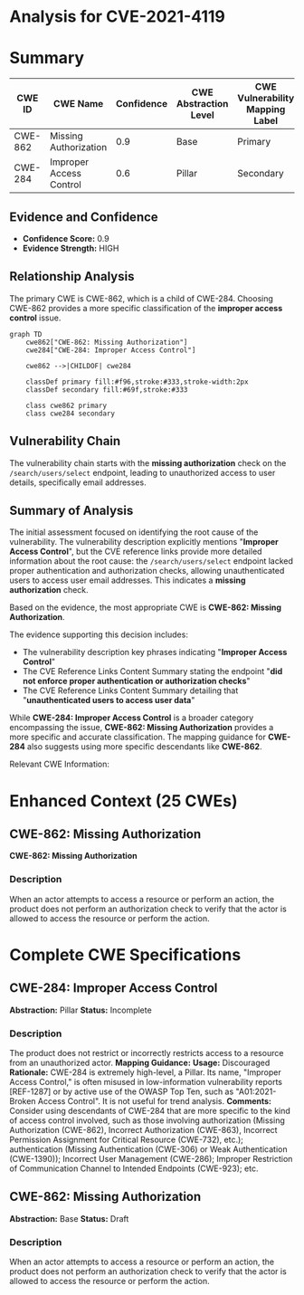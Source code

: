# Analysis for CVE-2021-4119

# Summary
| CWE ID | CWE Name | Confidence | CWE Abstraction Level | CWE Vulnerability Mapping Label | CWE-Vulnerability Mapping Notes |
|---|---|---|---|---|---|
| CWE-862 | Missing Authorization | 0.9 | Base | Primary | Allowed |
| CWE-284 | Improper Access Control | 0.6 | Pillar | Secondary | Discouraged |

## Evidence and Confidence

*   **Confidence Score:** 0.9
*   **Evidence Strength:** HIGH

## Relationship Analysis
The primary CWE is CWE-862, which is a child of CWE-284. Choosing CWE-862 provides a more specific classification of the **improper access control** issue.

```mermaid
graph TD
    cwe862["CWE-862: Missing Authorization"]
    cwe284["CWE-284: Improper Access Control"]
    
    cwe862 -->|CHILDOF| cwe284
    
    classDef primary fill:#f96,stroke:#333,stroke-width:2px
    classDef secondary fill:#69f,stroke:#333
    
    class cwe862 primary
    class cwe284 secondary
```

## Vulnerability Chain
The vulnerability chain starts with the **missing authorization** check on the `/search/users/select` endpoint, leading to unauthorized access to user details, specifically email addresses.

## Summary of Analysis
The initial assessment focused on identifying the root cause of the vulnerability. The vulnerability description explicitly mentions "**Improper Access Control**", but the CVE reference links provide more detailed information about the root cause: the `/search/users/select` endpoint lacked proper authentication and authorization checks, allowing unauthenticated users to access user email addresses. This indicates a **missing authorization** check.

Based on the evidence, the most appropriate CWE is **CWE-862: Missing Authorization**.

The evidence supporting this decision includes:

*   The vulnerability description key phrases indicating "**Improper Access Control**"
*   The CVE Reference Links Content Summary stating the endpoint "**did not enforce proper authentication or authorization checks**"
*   The CVE Reference Links Content Summary detailing that "**unauthenticated users to access user data**"

While **CWE-284: Improper Access Control** is a broader category encompassing the issue, **CWE-862: Missing Authorization** provides a more specific and accurate classification. The mapping guidance for **CWE-284** also suggests using more specific descendants like **CWE-862**.

Relevant CWE Information:

# Enhanced Context (25 CWEs)

## CWE-862: Missing Authorization

**CWE-862: Missing Authorization**

### Description

When an actor attempts to access a resource or perform an action, the product does not perform an authorization check to verify that the actor is allowed to access the resource or perform the action.

# Complete CWE Specifications

## CWE-284: Improper Access Control
**Abstraction:** Pillar
**Status:** Incomplete

### Description
The product does not restrict or incorrectly restricts access to a resource from an unauthorized actor.
**Mapping Guidance:**
**Usage:** Discouraged
**Rationale:** CWE-284 is extremely high-level, a Pillar. Its name, "Improper Access Control," is often misused in low-information vulnerability reports [REF-1287] or by active use of the OWASP Top Ten, such as "A01:2021-Broken Access Control". It is not useful for trend analysis.
**Comments:** Consider using descendants of CWE-284 that are more specific to the kind of access control involved, such as those involving authorization (Missing Authorization (CWE-862), Incorrect Authorization (CWE-863), Incorrect Permission Assignment for Critical Resource (CWE-732), etc.); authentication (Missing Authentication (CWE-306) or Weak Authentication (CWE-1390)); Incorrect User Management (CWE-286); Improper Restriction of Communication Channel to Intended Endpoints (CWE-923); etc.

## CWE-862: Missing Authorization
**Abstraction:** Base
**Status:** Draft

### Description
When an actor attempts to access a resource or perform an action, the product does not perform an authorization check to verify that the actor is allowed to access the resource or perform the action.